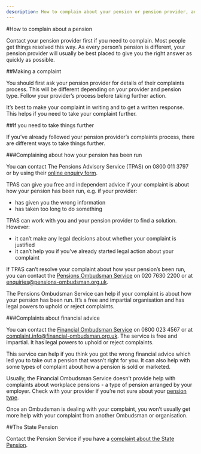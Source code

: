 ```yaml
---
description: How to complain about your pension or pension provider, and who you can go to for help if your provider doesn’t resolve your complaint.
---
```


#How to complain about a pension

Contact your pension provider first if you need to complain. Most people get things resolved this way. As every person’s pension is different, your pension provider will usually be best placed to give you the right answer as quickly as possible.


##Making a complaint

You should first ask your pension provider for details of their complaints process. This will be different depending on your provider and pension type. Follow your provider’s process before taking further action.

It’s best to make your complaint in writing and to get a written response. This helps if you need to take your complaint further.

##If you need to take things further

If you’ve already followed your pension provider’s complaints process, there are different ways to take things further.

###Complaining about how your pension has been run

You can contact The Pensions Advisory Service (TPAS) on 0800 011 3797 or by using their [online enquiry form](http://www.pensionsadvisoryservice.org.uk/contacting-us/online-enquiry-form).

TPAS can give you free and independent advice if your complaint is about how your pension has been run, e.g. if your provider:

* has given you the wrong information
* has taken too long to do something

TPAS can work with you and your pension provider to find a solution. However:

* it can’t make any legal decisions about whether your complaint is justified
* it can’t help you if you’ve already started legal action about your complaint

If TPAS can’t resolve your complaint about how your pension’s been run, you can contact the [Pensions Ombudsman Service](https://www.pensions-ombudsman.org.uk/about-us/) on 020 7630 2200 or at <enquiries@pensions-ombudsman.org.uk>.

The Pensions Ombudsman Service can help if your complaint is about how your pension has been run. It’s a free and impartial organisation and has legal powers to uphold or reject complaints.


###Complaints about financial advice

You can contact the [Financial Ombudsman Service](http://www.financial-ombudsman.org.uk/publications/technical_notes/pension-complaints-our-jurisdiction.html) on 0800 023 4567 or at <complaint.info@financial-ombudsman.org.uk>. The service is free and impartial. It has legal powers to uphold or reject complaints.

This service can help if you think you got the wrong financial advice which led you to take out a pension that wasn’t right for you. It can also help with some types of complaint about how a pension is sold or marketed.

Usually, the Financial Ombudsman Service doesn’t provide help with complaints about workplace pensions - a type of pension arranged by your employer. Check with your provider if you’re not sure about your [pension type](/en/pension-types).

Once an Ombudsman is dealing with your complaint, you won’t usually get more help with your complaint from another Ombudsman or organisation.


##The State Pension


Contact the Pension Service if you have a [complaint about the State Pension](https://www.gov.uk/complain-pension-service).

